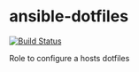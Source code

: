 # ansible-dotfiles

[![Build Status](https://travis-ci.org/nfaction/ansible-dotfiles.svg?branch=master)](https://travis-ci.org/nfaction/ansible-dotfiles)

Role to configure a hosts dotfiles

